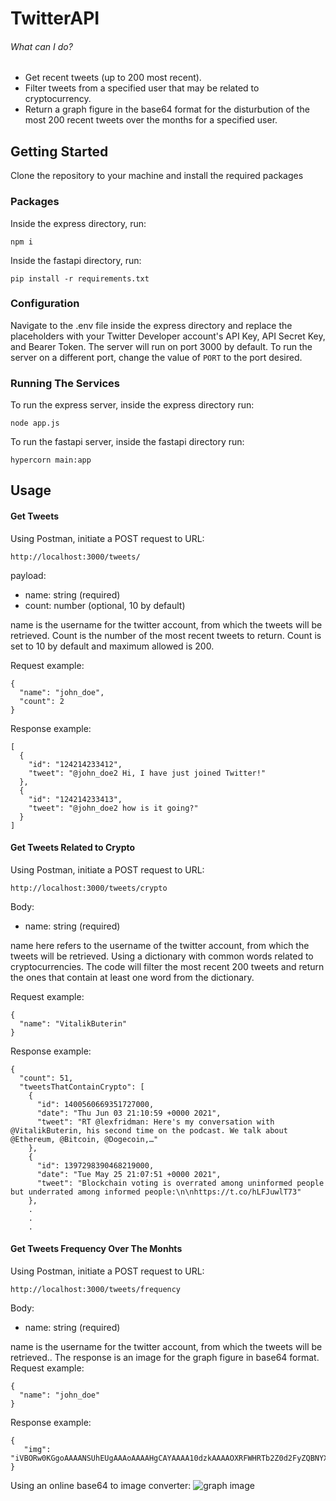 # TwitterAPI

###### What can I do?

- Get recent tweets (up to 200 most recent).
- Filter tweets from a specified user that may be related to cryptocurrency.
- Return a graph figure in the base64 format for the disturbution of the most 200 recent tweets over the months for a specified user. 

## Getting Started

Clone the repository to your machine and install the required packages

### Packages

Inside the express directory, run:
```
npm i 
```
Inside the fastapi directory, run: 
```
pip install -r requirements.txt
```


### Configuration

Navigate to the .env file inside the express directory and replace the placeholders with your Twitter Developer account's API Key, API Secret Key, and Bearer Token.
The server will run on port 3000 by default. To run the server on a different port, change the value of `PORT` to the port desired.



### Running The Services

To run the express server, inside the express directory run:
```
node app.js
```

To run the fastapi server, inside the fastapi directory run:
```
hypercorn main:app
```


## Usage



#### Get Tweets

Using Postman, initiate a POST request to URL:
```
http://localhost:3000/tweets/
```

payload: 
- name: string (required)
- count: number (optional, 10 by default)

name is the username for the twitter account, from which the tweets will be retrieved. Count is the number of the most recent tweets to return. Count is set to 10 by default and maximum allowed is 200.

Request example:
```
{
  "name": "john_doe",
  "count": 2
}
```

Response example:
```
[
  {
    "id": "124214233412",
    "tweet": "@john_doe2 Hi, I have just joined Twitter!"
  },
  {
    "id": "124214233413",
    "tweet": "@john_doe2 how is it going?"
  }
]
```


#### Get Tweets Related to Crypto

Using Postman, initiate a POST request to URL:
```
http://localhost:3000/tweets/crypto
```

Body: 
- name: string (required)

name here refers to the username of the twitter account, from which the tweets will be retrieved. Using a dictionary with common words related to cryptocurrencies. The code will filter the most recent 200 tweets and return the ones that contain at least one word from the dictionary.

Request example:
```
{
  "name": "VitalikButerin"
}
```

Response example:
```
{
  "count": 51,
  "tweetsThatContainCrypto": [
    {
      "id": 1400560669351727000,
      "date": "Thu Jun 03 21:10:59 +0000 2021",
      "tweet": "RT @lexfridman: Here's my conversation with @VitalikButerin, his second time on the podcast. We talk about @Ethereum, @Bitcoin, @Dogecoin,…"
    },
    {
      "id": 1397298390468219000,
      "date": "Tue May 25 21:07:51 +0000 2021",
      "tweet": "Blockchain voting is overrated among uninformed people but underrated among informed people:\n\nhttps://t.co/hLFJuwlT73"
    },
    .
    .
    .
```



#### Get Tweets Frequency Over The Monhts

Using Postman, initiate a POST request to URL:
```
http://localhost:3000/tweets/frequency
```

Body: 
- name: string (required)

name is the username for the twitter account, from which the tweets will be retrieved.. The response is an image for the graph figure in base64 format. 
Request example:
```
{
  "name": "john_doe"
}
```

Response example:
```
{
   "img": "iVBORw0KGgoAAAANSUhEUgAAAoAAAAHgCAYAAAA10dzkAAAAOXRFWHRTb2Z0d2FyZQBNYXRwbG90bGliIHZlc..."
} 
```

Using an online base64 to image converter:
![graph image](https://user-images.githubusercontent.com/36564017/120932351-70bb8200-c706-11eb-85ab-7ae2dca71444.jpeg)
